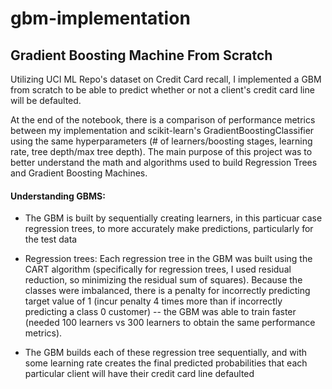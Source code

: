 # gbm-implementation

## Gradient Boosting Machine From Scratch

Utilizing UCI ML Repo's dataset on Credit Card recall, I implemented a GBM from scratch to be able to predict whether or not a client's credit card line will be defaulted. 

At the end of the notebook, there is a comparison of performance metrics between my implementation and scikit-learn's GradientBoostingClassifier using the same hyperparameters (# of learners/boosting stages, learning rate, tree depth/max tree depth). The main purpose of this project was to better understand the math and algorithms used to build Regression Trees and Gradient Boosting Machines.

#### Understanding GBMS:

- The GBM is built by sequentially creating learners, in this particuar case regression trees, to more accurately make predictions, particularly for the test data

- Regression trees: Each regression tree in the GBM was built using the CART algorithm (specifically for regression trees, I used residual reduction, so minimizing the residual sum of squares). Because the classes were imbalanced, there is a penalty for incorrectly predicting target value of 1 (incur penalty 4 times more than if incorrectly predicting a class 0 customer) -- the GBM was able to train faster (needed 100 learners vs 300 learners to obtain the same performance metrics). 


- The GBM builds each of these regression tree sequentially, and with some learning rate creates the final predicted probabilities that each particular client will have their credit card line defaulted 


